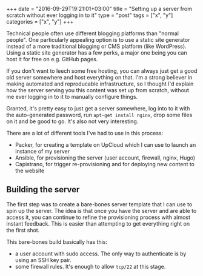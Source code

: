 +++
date = "2016-09-29T19:21:01+03:00"
title = "Setting up a server from scratch without ever logging in to it"
type = "post"
tags = ["x", "y"]
categories = ["x", "y"]
+++

Technical people often use different blogging platforms than "normal people". One particularly appealing option is to 
use a static site generator instead of a more traditional blogging or CMS platform (like WordPress). Using a static 
site generator has a few perks, a major one being you can host it for free on e.g. GitHub pages.

If you don't want to leech some free hosting, you can always just get a good old server somewhere and host everything 
on that. I'm a strong believer in making automated and reproducable infrastructure, so I thought I'd explain how the 
server serving you this content was set up from scratch, without me ever logging in to it to manually configure things.

Granted, it's pretty easy to just get a server somewhere, log into to it with the auto-generated password, run 
`apt-get install nginx`, drop some files on it and be good to go. It's also not very interesting.

There are a lot of different tools I've had to use in this process:

* Packer, for creating a template on UpCloud which I can use to launch an instance of my server
* Ansible, for provisioning the server (user account, firewall, nginx, Hugo)
* Capistrano, for trigger re-provisioning and for deploying new content to the website

## Building the server

The first step was to create a bare-bones server template that I can use to spin up the server. The idea is that once 
you have the server and are able to access it, you can continue to refine the provisioning process with almost instant 
feedback. This is easier than attempting to get everything right on the first shot.

This bare-bones build basically has this:

* a user account with sudo access. The only way to authenticate is by using an SSH key pair.
* some firewall rules. It's enough to allow `tcp/22` at this stage.

